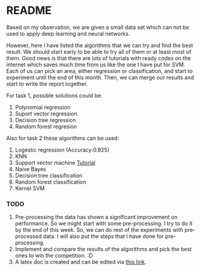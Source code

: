# README #

Based on my observation, we are given a small data set which can not be used to apply deep learning and neural networks.

However, here I have listed the algorithms that we can try and find the best result. We should start early to be able to try all of them or at least most of them. Good news is that there are lots of tutorials with ready codes on the internet which saves much time from us like the one I have put for SVM.
Each of us can pick an area, either regression or classification, and start to experiment until the end of this month. Then, we can merge our results and start to write the report together.

For task 1, possible solutions could be:

1. Polynomial regression
2. Suport vector regression
3. Decision tree regression 
4. Random forest regresion

Also for task 2 these algorithms can be used:

1. Logestic regression (Accuracy:0.925)
2. KNN
3. Support vector machine [Tutorial](https://www.youtube.com/watch?v=g8D5YL6cOSE)
4. Naive Bayes
5. Decision tree classification
6. Random forest classification
7. Kernel SVM

### TODO ###

1. Pre-processing the data has shown a significant improvement on performance. So we might start with some pre-processing. I try to do it by the end of this week. So, we can do rest of the experiments with pre-processed data. I will also put the steps that I have done for pre-processing.
2. Implement and compare the results of the algorithms and pick the best ones to win the competition. :D
3. A latex doc is created and can be edited via [this link](https://www.sharelatex.com/9837964663nwzhrnkcgfrw).
